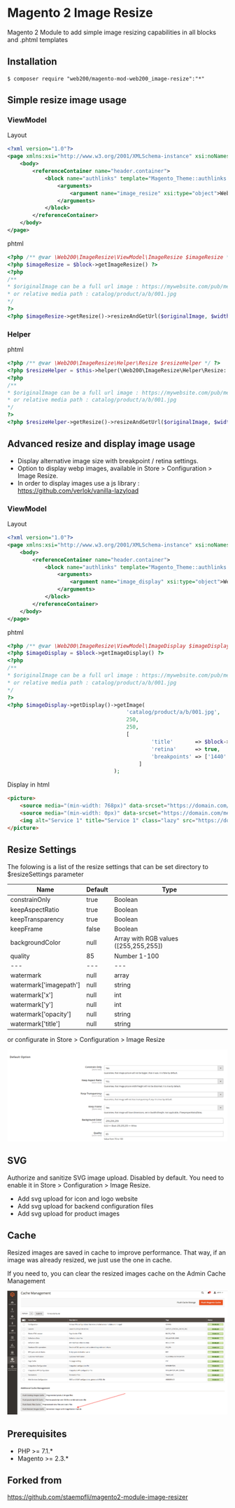 # Magento 2 Image Resize

Magento 2 Module to add simple image resizing capabilities in all blocks and .phtml templates

## Installation

```
$ composer require "web200/magento-mod-web200_image-resize":"*"
```

## Simple resize image usage

### ViewModel
Layout
```xml
<?xml version="1.0"?>
<page xmlns:xsi="http://www.w3.org/2001/XMLSchema-instance" xsi:noNamespaceSchemaLocation="urn:magento:framework:View/Layout/etc/page_configuration.xsd">
    <body>
        <referenceContainer name="header.container">
            <block name="authlinks" template="Magento_Theme::authlinks.phtml">
                <arguments>
                    <argument name="image_resize" xsi:type="object">Web200\ImageResize\ViewModel\ImageResize</argument>
                </arguments>
            </block>
        </referenceContainer>
    </body>
</page>
```

phtml
```php
<?php /** @var \Web200\ImageResize\ViewModel\ImageResize $imageResize */ ?>
<?php $imageResize = $block->getImageResize() ?>
<?php 
/**
* $originalImage can be a full url image : https://mywebsite.com/pub/media/catalog/product/a/b/001.jpg
* or relative media path : catalog/product/a/b/001.jpg
*/
?>
<?php $imageResize->getResize()->resizeAndGetUrl($originalImage, $width, $height, $resizeSettings);
```

### Helper

phtml
```php
<?php /** @var \Web200\ImageResize\Helper\Resize $resizeHelper */ ?>
<?php $resizeHelper = $this->helper(\Web200\ImageResize\Helper\Resize::class) ?>
<?php 
/**
* $originalImage can be a full url image : https://mywebsite.com/pub/media/catalog/product/a/b/001.jpg
* or relative media path : catalog/product/a/b/001.jpg
*/
?>
<?php $resizeHelper->getResize()->resizeAndGetUrl($originalImage, $width, $height, $resizeSettings);
```


## Advanced resize and display image usage

* Display alternative image size with breakpoint / retina settings.
* Option to display webp images, available in Store > Configuration > Image Resize.
* In order to display images use a js library : https://github.com/verlok/vanilla-lazyload

### ViewModel
Layout
```xml
<?xml version="1.0"?>
<page xmlns:xsi="http://www.w3.org/2001/XMLSchema-instance" xsi:noNamespaceSchemaLocation="urn:magento:framework:View/Layout/etc/page_configuration.xsd">
    <body>
        <referenceContainer name="header.container">
            <block name="authlinks" template="Magento_Theme::authlinks.phtml">
                <arguments>
                    <argument name="image_display" xsi:type="object">Web200\ImageResize\ViewModel\ImageDisplay</argument>
                </arguments>
            </block>
        </referenceContainer>
    </body>
</page>
```

phtml
```php
<?php /** @var \Web200\ImageResize\ViewModel\ImageDisplay $imageDisplay */ ?>
<?php $imageDisplay = $block->getImageDisplay() ?>
<?php 
/**
* $originalImage can be a full url image : https://mywebsite.com/pub/media/catalog/product/a/b/001.jpg
* or relative media path : catalog/product/a/b/001.jpg
*/
?>
<?php $imageDisplay->getDisplay()->getImage(
                                      'catalog/product/a/b/001.jpg',
                                      250,
                                      250,
                                      [
                                              'title'       => $block->stripTags('Some Label'),
                                              'retina'      => true,
                                              'breakpoints' => ['1440' => ['325', '325'], '768' => ['250', '250'], '0' => ['150', '150']]
                                          ]
                                  );
```

Display in html
```html
<picture>
    <source media="(min-width: 768px)" data-srcset="https://domain.com/media/web200_imageresize/cache/cms/images/97x97_co_ar_tr_fr_bc_85/empty.webp 1x, https://domain.com/media/web200_imageresize/cache/cms/images/194x194_co_ar_tr_fr_bc_85/empty.webp 2x" />
    <source media="(min-width: 0px)" data-srcset="https://domain.com/media/web200_imageresize/cache/cms/images/44x44_co_ar_tr_fr_bc_85/empty.webp 1x, https://domain.com/media/web200_imageresize/cache/cms/images/88x88_co_ar_tr_fr_bc_85/empty.webp 2x" />
    <img alt="Service 1" title="Service 1" class="lazy" src="https://domain.com/media/web200_imageresize/cache/catalog/product/placeholder/default/97x97_co_ar_tr_fr_bc_85/placeholder.jpg" data-src="https://domain.com/media/web200_imageresize/cache/cms/images/97x97_co_ar_tr_fr_bc_85/empty.jpg" data-srcset="https://domain.com/media/web200_imageresize/cache/cms/images/97x97_co_ar_tr_fr_bc_85/empty.jpg 1x, https://domain.com/media/web200_imageresize/cache/cms/images/194x194_co_ar_tr_fr_bc_85/empty.webp 2x"/>
</picture>
```


## Resize Settings

The folowing is a list of the resize settings that can be set directory to $resizeSettings parameter

| Name | Default | Type |
| --- | --- | --- |
| constrainOnly | true | Boolean |
| keepAspectRatio | true | Boolean |
| keepTransparency | true | Boolean |
| keepFrame | false | Boolean |
| backgroundColor | null | Array with RGB values ([255,255,255]) |
| quality | 85 | Number 1-100 |
| --- | --- | --- |
| watermark | null | array |
| watermark['imagepath'] | null | string |
| watermark['x'] | null | int |
| watermark['y'] | null | int |
| watermark['opacity'] | null | string |
| watermark['title'] | null | string |

or configurate in Store > Configuration > Image Resize

![Default resize configuration](docs/img/configuration.png "Default resize configuration")

## SVG

Authorize and sanitize SVG image upload. Disabled by default.
You need to enable it in Store > Configuration > Image Resize.

* Add svg upload for icon and logo website
* Add svg upload for backend configuration files
* Add svg upload for product images

## Cache

Resized images are saved in cache to improve performance. That way, if an image was already resized, we just use the one in cache.

If you need to, you can clear the resized images cache on the Admin Cache Management

![Admin Clear Resized Images Cache](docs/img/admin-clear-cache.png "Clear Resized Images Cache")

## Prerequisites

- PHP >= 7.1.*
- Magento >= 2.3.*

## Forked from 
https://github.com/staempfli/magento2-module-image-resizer
